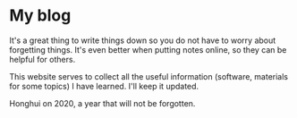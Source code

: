 # My blog

It's a great thing to write things down so you do not have to worry about forgetting things. It's even better when putting notes online, so they can be helpful for others.

This website serves to collect all the useful information (software, materials for some topics) I have learned. I'll keep it updated.

Honghui on 2020, a year that will not be forgotten.
